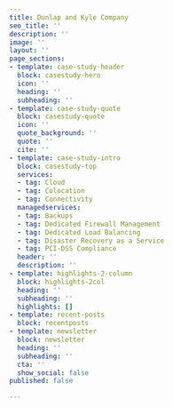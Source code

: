 ```yaml
---
title: Dunlap and Kyle Company
seo_title: ''
description: ''
image: ''
layout: ''
page_sections:
- template: case-study-header
  block: casestudy-hero
  icon: ''
  heading: ''
  subheading: ''
- template: case-study-quote
  block: casestudy-quote
  icon: ''
  quote_background: ''
  quote: ''
  cite: ''
- template: case-study-intro
  block: casestudy-top
  services:
  - tag: Cloud
  - tag: Colocation
  - tag: Connectivity
  managedservices:
  - tag: Backups
  - tag: Dedicated Firewall Management
  - tag: Dedicated Load Balancing
  - tag: Disaster Recovery as a Service
  - tag: PCI-DSS Compliance
  header: ''
  description: ''
- template: highlights-2-column
  block: highlights-2col
  heading: ''
  subheading: ''
  highlights: []
- template: recent-posts
  block: recentposts
- template: newsletter
  block: newsletter
  heading: ''
  subheading: ''
  cta: ''
  show_social: false
published: false

---
```

